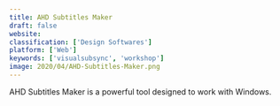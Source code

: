 ```yaml
---
title: AHD Subtitles Maker
draft: false 
website: 
classification: ['Design Softwares']
platform: ['Web']
keywords: ['visualsubsync', 'workshop']
image: 2020/04/AHD-Subtitles-Maker.png
---
```

AHD Subtitles Maker is a powerful tool designed to work with Windows.